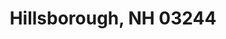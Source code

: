 ---
title: Hillsborough, NH 03244
url: /hillsborough-nh-03244/
latitude: 43.124
longitude: -71.969
---